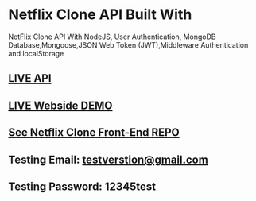 # Netflix Clone API Built With 

NetFlix Clone API With NodeJS, User Authentication, MongoDB Database,Mongoose,JSON Web Token (JWT),Middleware Authentication
and localStorage


 ## <a href="https://nefilx-saddam.herokuapp.com/"> LIVE API </a>

## <a href="https://netflix-saddam.netlify.app">LIVE Webside DEMO</a>

## <a href="https://github.com/saddamarbaa/netflix-clone-vanillaJS">See Netflix Clone Front-End REPO</a>
 
##   Testing Email:      testverstion@gmail.com
##   Testing Password:    12345test




